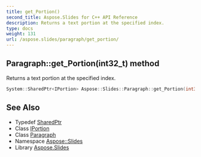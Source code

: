 ```yaml
---
title: get_Portion()
second_title: Aspose.Slides for C++ API Reference
description: Returns a text portion at the specified index.
type: docs
weight: 131
url: /aspose.slides/paragraph/get_portion/
---
```

## Paragraph::get_Portion(int32_t) method


Returns a text portion at the specified index.

```cpp
System::SharedPtr<IPortion> Aspose::Slides::Paragraph::get_Portion(int32_t index) override
```

## See Also

* Typedef [SharedPtr](../../../system/sharedptr/)
* Class [IPortion](../../iportion/)
* Class [Paragraph](../)
* Namespace [Aspose::Slides](../../)
* Library [Aspose.Slides](../../../)